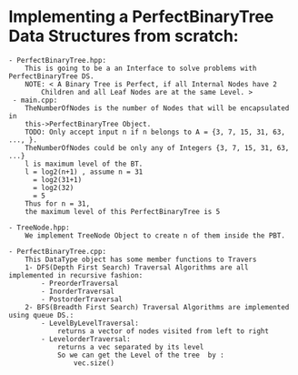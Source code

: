 # Implementing a PerfectBinaryTree Data Structures from scratch: 
    - PerfectBinaryTree.hpp:
        This is going to be a an Interface to solve problems with PerfectBinaryTree DS.
        NOTE: < A Binary Tree is Perfect, if all Internal Nodes have 2 
            Children and all Leaf Nodes are at the same Level. >
     - main.cpp: 
        TheNumberOfNodes is the number of Nodes that will be encapsulated in 
        this->PerfectBinaryTree Object.
        TODO: Only accept input n if n belongs to A = {3, 7, 15, 31, 63, ..., }. 
        TheNumberOfNodes could be only any of Integers {3, 7, 15, 31, 63, ...} 
        l is maximum level of the BT. 
        l = log2(n+1) , assume n = 31 
          = log2(31+1)
          = log2(32)
          = 5
        Thus for n = 31,
        the maximum level of this PerfectBinaryTree is 5
    
    - TreeNode.hpp: 
        We implement TreeNode Object to create n of them inside the PBT.

    - PerfectBinaryTree.cpp:    
        This DataType object has some member functions to Travers
        1- DFS(Depth First Search) Traversal Algorithms are all implemented in recursive fashion:
            - PreorderTraversal
            - InorderTraversal
            - PostorderTraversal
        2- BFS(Breadth First Search) Traversal Algorithms are implemented using queue DS.:
            - LevelByLevelTraversal:
                returns a vector of nodes visited from left to right
            - LevelorderTraversal:
                returns a vec separated by its level
                So we can get the Level of the tree  by :
                    vec.size()
